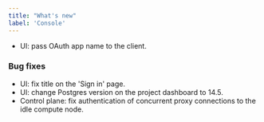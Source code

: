 ```yaml
---
title: "What's new"
label: 'Console'
---
```


- UI: pass OAuth app name to the client.

### Bug fixes

- UI: fix title on the 'Sign in' page.
- UI: change Postgres version on the project dashboard to 14.5.
- Control plane: fix authentication of concurrent proxy connections to the idle compute node.
